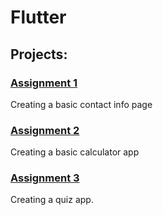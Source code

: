 # Flutter

## Projects:
### [Assignment 1](https://github.com/Nashiria/Flutter/tree/main/Assignment%201)
Creating a basic contact info page
### [Assignment 2](https://github.com/Nashiria/Flutter/tree/main/Assignment%202)
Creating a basic calculator app
### [Assignment 3](https://github.com/Nashiria/Flutter/tree/main/Assignment%203)
Creating a quiz app.
